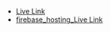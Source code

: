 - [Live Link](https://dragon-news-react-nur-nayeem.pages.dev/)
- [firebase_hosting_Live Link](https://dragon-news-with-auth-59167.web.app)
